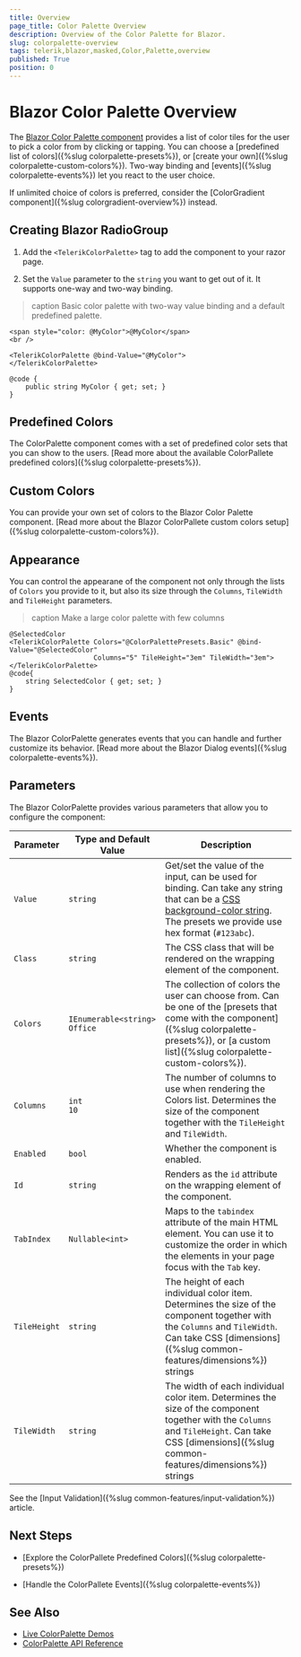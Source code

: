 ```yaml
---
title: Overview
page_title: Color Palette Overview
description: Overview of the Color Palette for Blazor.
slug: colorpalette-overview
tags: telerik,blazor,masked,Color,Palette,overview
published: True
position: 0
---
```


# Blazor Color Palette Overview

The <a href = "https://www.telerik.com/blazor-ui/colorpalette" target="_blank">Blazor Color Palette component</a> provides a list of color tiles for the user to pick a color from by clicking or tapping. You can choose a [predefined list of colors]({%slug colorpalette-presets%}), or [create your own]({%slug colorpalette-custom-colors%}). Two-way binding and [events]({%slug colorpalette-events%}) let you react to the user choice.

If unlimited choice of colors is preferred, consider the [ColorGradient component]({%slug colorgradient-overview%}) instead.

## Creating Blazor RadioGroup

1. Add the `<TelerikColorPalette>` tag to add the component to your razor page.

1. Set the `Value` parameter to the `string` you want to get out of it. It supports one-way and two-way binding.

>caption Basic color palette with two-way value binding and a default predefined palette.

````CSHTML
<span style="color: @MyColor">@MyColor</span>
<br />

<TelerikColorPalette @bind-Value="@MyColor">
</TelerikColorPalette>

@code {
    public string MyColor { get; set; }
}
````

## Predefined Colors

The ColorPalette component comes with a set of predefined color sets that you can show to the users. [Read more about the available ColorPallete predefined colors]({%slug colorpalette-presets%}).

## Custom Colors

You can provide your own set of colors to the Blazor Color Palette component. [Read more about the Blazor ColorPallete custom colors setup]({%slug colorpalette-custom-colors%}).

## Appearance

You can control the appearane of the component not only through the lists of `Colors` you provide to it, but also its size through the `Columns`, `TileWidth` and `TileHeight` parameters.

>caption Make a large color palette with few columns

````CSHTML
@SelectedColor
<TelerikColorPalette Colors="@ColorPalettePresets.Basic" @bind-Value="@SelectedColor"
                     Columns="5" TileHeight="3em" TileWidth="3em">
</TelerikColorPalette>
@code{
    string SelectedColor { get; set; }
}
````

## Events

The Blazor ColorPalette generates events that you can handle and further customize its behavior. [Read more about the Blazor Dialog events]({%slug colorpalette-events%}).

## Parameters

The Blazor ColorPalette provides various parameters that allow you to configure the component:

<style>
    article style + table {
        table-layout: auto;
        word-break: normal;
    }
</style>
| Parameter | Type and Default Value | Description |
| ----------- | ----------- | ----------- |
| `Value` | `string` | Get/set the value of the input, can be used for binding. Can take any string that can be a [CSS background-color string](https://css-tricks.com/almanac/properties/b/background-color/). The presets we provide use hex format (`#123abc`). |
| `Class` | `string` | The CSS class that will be rendered on the wrapping element of the component. |
| `Colors` | `IEnumerable<string>` <br /> `Office` | The collection of colors the user can choose from. Can be one of the [presets that come with the component]({%slug colorpalette-presets%}), or [a custom list]({%slug colorpalette-custom-colors%}). |
| `Columns` | `int` <br /> `10` | The number of columns to use when rendering the Colors list. Determines the size of the component together with the `TileHeight` and `TileWidth`. |
| `Enabled` | `bool` | Whether the component is enabled. |
| `Id` | `string` | Renders as the `id` attribute on the wrapping element of the component. |
| `TabIndex` | `Nullable<int>` | Maps to the `tabindex` attribute of the main HTML element. You can use it to customize the order in which the elements in your page focus with the `Tab` key. |
| `TileHeight` | `string` | The height of each individual color item. Determines the size of the component together with the `Columns` and `TileWidth`. Can take CSS [dimensions]({%slug common-features/dimensions%}) strings  |
| `TileWidth` | `string` | The width of each individual color item. Determines the size of the component together with the `Columns` and `TileHeight`. Can take CSS [dimensions]({%slug common-features/dimensions%}) strings  |

See the [Input Validation]({%slug common-features/input-validation%}) article.

## Next Steps

* [Explore the ColorPallete Predefined Colors]({%slug colorpalette-presets%})

* [Handle the ColorPallete Events]({%slug colorpalette-events%})

## See Also

  * [Live ColorPalette Demos](https://demos.telerik.com/blazor-ui/colorpalette/overview)
  * [ColorPalette API Reference](https://docs.telerik.com/blazor-ui/api/Telerik.Blazor.Components.TelerikColorPalette)
